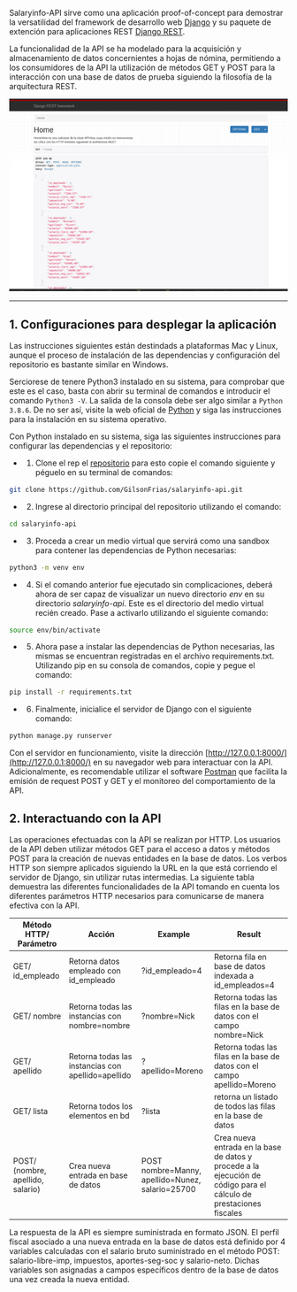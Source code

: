 Salaryinfo-API sirve como una aplicación proof-of-concept para demostrar la versatilidad del framework de desarrollo web [Django](https://www.djangoproject.com/) y su paquete de extención para aplicaciones REST [Django REST](https://www.django-rest-framework.org/). 

La funcionalidad de la API se ha modelado para la acquisición y almacenamiento de datos concernientes a hojas de nómina, permitiendo a los consumidores de la API la utilización de métodos GET y POST para la interacción con una base de datos de prueba siguiendo la filosofía de la arquitectura REST. 


<div style="text-align:center">
    <img src='rsz_api.png', right=10></img>
</div>


___
## 1. Configuraciones para desplegar la aplicación

Las instrucciones siguientes están destindads a plataformas Mac y Linux, aunque el proceso de instalación de las dependencias y configuración del repositorio es bastante similar en Windows.

Serciorese de tenere Python3 instalado en su sistema, para comprobar que este es el caso, basta con abrir su terminal de comandos e introducir el comando ```Python3 -V```. La salida de la consola debe ser algo similar a ```Python 3.8.6```. De no ser así, visite la web oficial de [Python](https://www.python.org/downloads/) y siga las instrucciones para la instalación en su sistema operativo. 

Con Python instalado en su sistema, siga las siguientes instrucciones para configurar las dependencias y el repositorio:

- 1. Clone el rep el [repositorio](https://github.com/GilsonFrias/salaryinfo-api.git) para esto copie el comando siguiente y péguelo en su terminal de comandos:
    
```bash
git clone https://github.com/GilsonFrias/salaryinfo-api.git
```
	
- 2. Ingrese al directorio principal del repositorio utilizando el comando:
	
```bash
cd salaryinfo-api
```

- 3. Proceda a crear un medio virtual que servirá como una sandbox para contener las dependencias de Python necesarias:

```bash
python3 -m venv env
```
	
- 4. Si el comando anterior fue ejecutado sin complicaciones, deberá ahora de ser capaz de visualizar un nuevo directorio *env* en su directorio *salaryinfo-api*. Este es el directorio del medio virtual recién creado. Pase a activarlo utilizando el siguiente comando:

```bash
source env/bin/activate
```

- 5. Ahora pase a instalar las dependencias de Python necesarias, las mismas se encuentran registradas en el archivo requirements.txt. Utilizando pip en su consola de comandos, copie y pegue el comando:

```bash
pip install -r requirements.txt
```
    
- 6. Finalmente, inicialice el servidor de Django con el siguiente comando:

```bash
python manage.py runserver
```


Con el servidor en funcionamiento, visite la dirección [http://127.0.0.1:8000/](http://127.0.0.1:8000/) en su navegador web para interactuar con la API. Adicionalmente, es recomendable utilizar el software [Postman](https://www.postman.com/product/api-client/)	 que facilita la emisión de request POST y GET y el monitoreo del comportamiento de la API. 


## 2. Interactuando con la API

Las operaciones efectuadas con la API se realizan por HTTP. Los usuarios de la API deben utilizar métodos GET para el acceso a datos y métodos POST para la creación de nuevas entidades en la base de datos. Los verbos HTTP son siempre aplicados siguiendo la URL en la que está corriendo el servidor de Django, sin utilizar rutas intermedias. La siguiente tabla demuestra las diferentes funcionalidades de la API tomando en cuenta los diferentes parámetros HTTP necesarios para comunicarse de manera efectiva con la API. 


| Método HTTP/ Parámetro	| Acción             |	Example	       |Result  | 
| --------- | ------------------ | --------------- |------- |
| GET/ id_empleado	    | Retorna datos empleado con id_empleado | ?id_empleado=4	   | Retorna fila en base de datos indexada a id_empleados=4|
| GET/ nombre	| Retorna todas las instancias con nombre=nombre	 | ?nombre=Nick |Retorna todas las filas en la base de datos con el campo nombre=Nick|
| GET/ apellido	    | Retorna todas las instancias con apellido=apellido	     | ?apellido=Moreno   | Retorna todas las filas en la base de datos con el campo apellido=Moreno|
| GET/ lista	    | Retorna todos los elementos en bd	     | ?lista	   | retorna un listado de todos las filas en la base de datos|
| POST/ (nombre, apellido, salario)|Crea nueva entrada en base de datos |POST nombre=Manny, apellido=Nunez, salario=25700 |Crea nueva entrada en la base de datos y procede a la ejecución de código para el cálculo de prestaciones fiscales|

La respuesta de la API es siempre suministrada en formato JSON. El perfil fiscal asociado a una nueva entrada en la base de datos está definido por 4 variables calculadas con el salario bruto suministrado en el método POST: salario-libre-imp, impuestos, aportes-seg-soc y salario-neto. Dichas variables son asignadas a campos específicos dentro de la base de datos una vez creada la nueva entidad.
	


